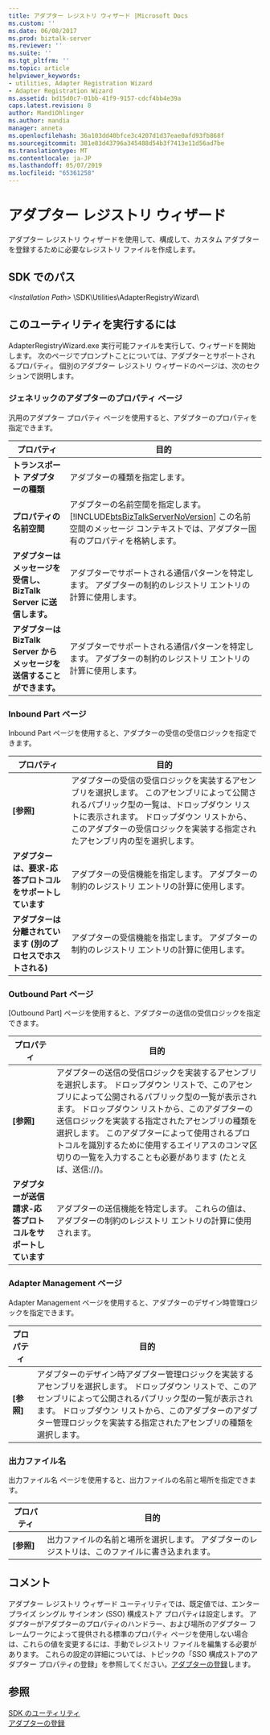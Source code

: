 ```yaml
---
title: アダプター レジストリ ウィザード |Microsoft Docs
ms.custom: ''
ms.date: 06/08/2017
ms.prod: biztalk-server
ms.reviewer: ''
ms.suite: ''
ms.tgt_pltfrm: ''
ms.topic: article
helpviewer_keywords:
- utilities, Adapter Registration Wizard
- Adapter Registration Wizard
ms.assetid: bd15d0c7-01bb-41f9-9157-cdcf4bb4e39a
caps.latest.revision: 8
author: MandiOhlinger
ms.author: mandia
manager: anneta
ms.openlocfilehash: 36a103dd40bfce3c4207d1d37eae0afd93fb868f
ms.sourcegitcommit: 381e83d43796a345488d54b3f7413e11d56ad7be
ms.translationtype: MT
ms.contentlocale: ja-JP
ms.lasthandoff: 05/07/2019
ms.locfileid: "65361258"
---
```

# <a name="adapter-registry-wizard"></a>アダプター レジストリ ウィザード
アダプター レジストリ ウィザードを使用して、構成して、カスタム アダプターを登録するために必要なレジストリ ファイルを作成します。  

## <a name="location-in-sdk"></a>SDK でのパス  
 *\<Installation Path\>* \SDK\Utilities\AdapterRegistryWizard\  

## <a name="to-run-this-utility"></a>このユーティリティを実行するには  
 AdapterRegistryWizard.exe 実行可能ファイルを実行して、ウィザードを開始します。 次のページでプロンプトことについては、アダプターとサポートされるプロパティ。 個別のアダプター レジストリ ウィザードのページは、次のセクションで説明します。  

### <a name="generic-adapter-properties-page"></a>ジェネリックのアダプターのプロパティ ページ  
 汎用のアダプター プロパティ ページを使用すると、アダプターのプロパティを指定できます。  


|                              プロパティ                              |                                                                                           目的                                                                                           |
|--------------------------------------------------------------------|------------------------------------------------------------------------------------------------------------------------------------------------------------------------------------------------|
|                     **トランスポート アダプターの種類**                     |                                                                                   アダプターの種類を指定します。                                                                                    |
|                       **プロパティの名前空間**                       | アダプターの名前空間を指定します。 [!INCLUDE[btsBizTalkServerNoVersion](../includes/btsbiztalkservernoversion-md.md)] この名前空間のメッセージ コンテキストでは、アダプター固有のプロパティを格納します。 |
| **アダプターはメッセージを受信し、BizTalk Server に送信します。** |                                  アダプターでサポートされる通信パターンを特定します。 アダプターの制約のレジストリ エントリの計算に使用します。                                   |
|         **アダプターは BizTalk Server からメッセージを送信することができます。**          |                                  アダプターでサポートされる通信パターンを特定します。 アダプターの制約のレジストリ エントリの計算に使用します。                                   |

### <a name="inbound-part-page"></a>Inbound Part ページ  
 Inbound Part ページを使用すると、アダプターの受信の受信ロジックを指定できます。  

|プロパティ|目的|  
|--------------|----------------|  
|**[参照]**|アダプターの受信の受信ロジックを実装するアセンブリを選択します。 このアセンブリによって公開されるパブリック型の一覧は、ドロップダウン リストに表示されます。 ドロップダウン リストから、このアダプターの受信ロジックを実装する指定されたアセンブリ内の型を選択します。|  
|**アダプターは、要求-応答プロトコルをサポートしています**|アダプターの受信機能を指定します。 アダプターの制約のレジストリ エントリの計算に使用します。|  
|**アダプターは分離されています (別のプロセスでホストされる)**|アダプターの受信機能を指定します。 アダプターの制約のレジストリ エントリの計算に使用します。|  

### <a name="outbound-part-page"></a>Outbound Part ページ  
 [Outbound Part] ページを使用すると、アダプターの送信の受信ロジックを指定できます。  

|プロパティ|目的|  
|--------------|----------------|  
|**[参照]**|アダプターの送信の受信ロジックを実装するアセンブリを選択します。 ドロップダウン リストで、このアセンブリによって公開されるパブリック型の一覧が表示されます。 ドロップダウン リストから、このアダプターの送信ロジックを実装する指定されたアセンブリの種類を選択します。 このアダプターによって使用されるプロトコルを識別するために使用するエイリアスのコンマ区切りの一覧を入力することも必要があります (たとえば、送信://)。|  
|**アダプターが送信請求-応答プロトコルをサポートしています**|アダプターの送信機能を特定します。 これらの値は、アダプターの制約のレジストリ エントリの計算に使用されます。|  

### <a name="adapter-management-page"></a>Adapter Management ページ  
 Adapter Management ページを使用すると、アダプターのデザイン時管理ロジックを指定できます。  

|プロパティ|目的|  
|--------------|----------------|  
|**[参照]**|アダプターのデザイン時アダプター管理ロジックを実装するアセンブリを選択します。 ドロップダウン リストで、このアセンブリによって公開されるパブリック型の一覧が表示されます。 ドロップダウン リストから、このアダプターのアダプター管理ロジックを実装する指定されたアセンブリの種類を選択します。|  

### <a name="output-file-name"></a>出力ファイル名  
 出力ファイル名 ページを使用すると、出力ファイルの名前と場所を指定できます。  

|プロパティ|目的|  
|--------------|----------------|  
|**[参照]**|出力ファイルの名前と場所を選択します。 アダプターのレジストリは、このファイルに書き込まれます。|  

## <a name="remarks"></a>コメント  
 アダプター レジストリ ウィザード ユーティリティでは、既定値では、エンタープライズ シングル サインオン (SSO) 構成ストア プロパティは設定します。 アダプターがアダプターのプロパティのハンドラー、および場所のアダプター フレームワークによって提供される標準のプロパティ ページを使用しない場合は、これらの値を変更するには、手動でレジストリ ファイルを編集する必要があります。 これらの設定の詳細については、トピックの「SSO 構成ストアのアダプター プロパティの登録」を参照してください。[アダプターの登録](../core/registering-an-adapter.md)します。  

## <a name="see-also"></a>参照  
 [SDK のユーティリティ](../core/utilities-in-the-sdk.md)   
 [アダプターの登録](../core/registering-an-adapter.md)